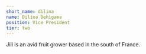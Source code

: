 ```yaml
---
short_name: dilina
name: Dilina Dehigama
position: Vice President
tier: two
---
```

Jill is an avid fruit grower based in the south of France.